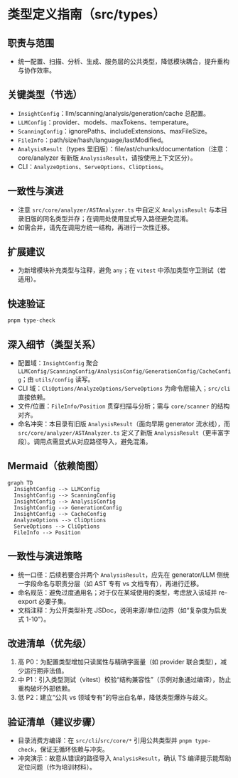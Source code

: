 # 类型定义指南（src/types）

## 职责与范围
- 统一配置、扫描、分析、生成、服务层的公共类型，降低模块耦合，提升重构与协作效率。

## 关键类型（节选）
- `InsightConfig`：llm/scanning/analysis/generation/cache 总配置。
- `LLMConfig`：provider、models、maxTokens、temperature。
- `ScanningConfig`：ignorePaths、includeExtensions、maxFileSize。
- `FileInfo`：path/size/hash/language/lastModified。
- `AnalysisResult`（types 里旧版）：file/ast/chunks/documentation（注意：core/analyzer 有新版 `AnalysisResult`，请按使用上下文区分）。
- CLI：`AnalyzeOptions`、`ServeOptions`、`CliOptions`。

## 一致性与演进
- 注意 `src/core/analyzer/ASTAnalyzer.ts` 中自定义 `AnalysisResult` 与本目录旧版的同名类型并存；在调用处使用显式导入路径避免混淆。
- 如需合并，请先在调用方统一结构，再进行一次性迁移。

## 扩展建议
- 为新增模块补充类型与注释，避免 `any`；在 `vitest` 中添加类型守卫测试（若适用）。

## 快速验证
```bash
pnpm type-check
```

## 深入细节（类型关系）
- 配置域：`InsightConfig` 聚合 `LLMConfig/ScanningConfig/AnalysisConfig/GenerationConfig/CacheConfig`；由 `utils/config` 读写。
- CLI 域：`CliOptions/AnalyzeOptions/ServeOptions` 为命令层输入；`src/cli` 直接依赖。
- 文件/位置：`FileInfo/Position` 贯穿扫描与分析；需与 `core/scanner` 的结构对齐。
- 命名冲突：本目录有旧版 `AnalysisResult`（面向早期 generator 流水线），而 `src/core/analyzer/ASTAnalyzer.ts` 定义了新版 `AnalysisResult`（更丰富字段）。调用点需显式从对应路径导入，避免混淆。

## Mermaid（依赖简图）
```mermaid
graph TD
  InsightConfig --> LLMConfig
  InsightConfig --> ScanningConfig
  InsightConfig --> AnalysisConfig
  InsightConfig --> GenerationConfig
  InsightConfig --> CacheConfig
  AnalyzeOptions --> CliOptions
  ServeOptions --> CliOptions
  FileInfo --> Position
```

## 一致性与演进策略
- 统一口径：后续若要合并两个 `AnalysisResult`，应先在 generator/LLM 侧统一字段命名与职责分层（如 AST 专有 vs 文档专有），再进行迁移。
- 命名规范：避免过度通用名；对于仅在某域使用的类型，考虑放入该域并 re-export 必要子集。
- 文档注释：为公开类型补充 JSDoc，说明来源/单位/边界（如“复杂度为启发式 1-10”）。

## 改进清单（优先级）
1) 高 P0：为配置类型增加只读属性与精确字面量（如 provider 联合类型），减少运行期非法值。
2) 中 P1：引入类型测试（vitest）校验“结构兼容性”（示例对象通过编译），防止重构破坏外部依赖。
3) 低 P2：建立“公共 vs 领域专有”的导出白名单，降低类型爆炸与歧义。

## 验证清单（建议步骤）
- 目录消费方编译：在 `src/cli`/`src/core/*` 引用公共类型并 `pnpm type-check`，保证无循环依赖与冲突。
- 冲突演示：故意从错误的路径导入 `AnalysisResult`，确认 TS 编译提示能帮助定位问题（作为培训材料）。
